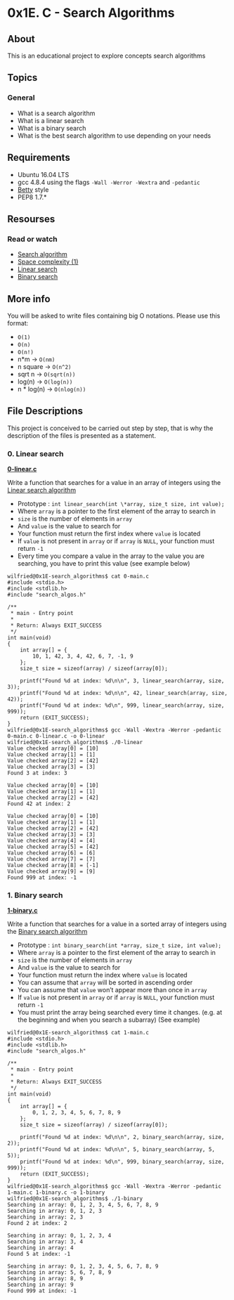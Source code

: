 # 0x1E. C - Search Algorithms

## About

This is an educational project to explore concepts search algorithms

## Topics

### General

-  What is a search algorithm
-  What is a linear search
-  What is a binary search
-  What is the best search algorithm to use depending on your needs

## Requirements

-  Ubuntu 16.04 LTS
-  gcc 4.8.4 using the flags `-Wall -Werror -Wextra` and `-pedantic`
-  [Betty](https://github.com/holbertonschool/Betty) style
-  PEP8 1.7.\*

## Resourses

### Read or watch

-  [Search algorithm](https://en.wikipedia.org/wiki/Search_algorithm)
-  [Space complexity (1)](https://www.geeksforgeeks.org/g-fact-86/)
-  [Linear search](https://www.youtube.com/watch?v=C46QfTjVCNU)
-  [Binary search](https://www.youtube.com/watch?v=V_T5NuccwRA)

## More info

You will be asked to write files containing big O notations. Please use this format:

-  `O(1)`
-  `O(n)`
-  `O(n!)`
-  n\*m -> `O(nm)`
-  n square -> `O(n^2)`
-  sqrt n -> `O(sqrt(n))`
-  log(n) -> `O(log(n))`
-  n \* log(n) -> `O(nlog(n))`

## File Descriptions

This project is conceived to be carried out step by step, that is why the description of the files is presented as a statement.

### 0. Linear search

**[0-linear.c](0-linear.c)**

Write a function that searches for a value in an array of integers using the [Linear search algorithm](https://en.wikipedia.org/wiki/Linear_search)

-  Prototype : `int linear_search(int \*array, size_t size, int value);`
-  Where `array` is a pointer to the first element of the array to search in
-  `size` is the number of elements in `array`
-  And `value` is the value to search for
-  Your function must return the first index where `value` is located
-  If `value` is not present in `array` or if `array` is `NULL`, your function must return `-1`
-  Every time you compare a value in the array to the value you are searching, you have to print this value (see example below)

```
wilfried@0x1E-search_algorithms$ cat 0-main.c
#include <stdio.h>
#include <stdlib.h>
#include "search_algos.h"

/**
 * main - Entry point
 *
 * Return: Always EXIT_SUCCESS
 */
int main(void)
{
    int array[] = {
        10, 1, 42, 3, 4, 42, 6, 7, -1, 9
    };
    size_t size = sizeof(array) / sizeof(array[0]);

    printf("Found %d at index: %d\n\n", 3, linear_search(array, size, 3));
    printf("Found %d at index: %d\n\n", 42, linear_search(array, size, 42));
    printf("Found %d at index: %d\n", 999, linear_search(array, size, 999));
    return (EXIT_SUCCESS);
}
wilfried@0x1E-search_algorithms$ gcc -Wall -Wextra -Werror -pedantic 0-main.c 0-linear.c -o 0-linear
wilfried@0x1E-search_algorithms$ ./0-linear
Value checked array[0] = [10]
Value checked array[1] = [1]
Value checked array[2] = [42]
Value checked array[3] = [3]
Found 3 at index: 3

Value checked array[0] = [10]
Value checked array[1] = [1]
Value checked array[2] = [42]
Found 42 at index: 2

Value checked array[0] = [10]
Value checked array[1] = [1]
Value checked array[2] = [42]
Value checked array[3] = [3]
Value checked array[4] = [4]
Value checked array[5] = [42]
Value checked array[6] = [6]
Value checked array[7] = [7]
Value checked array[8] = [-1]
Value checked array[9] = [9]
Found 999 at index: -1
```

### 1. Binary search

**[1-binary.c](1-binary.c)**

Write a function that searches for a value in a sorted array of integers using the [Binary search algorithm](https://en.wikipedia.org/wiki/Binary_search_algorithm)

-  Prototype : `int binary_search(int *array, size_t size, int value);`
-  Where `array` is a pointer to the first element of the array to search in
-  `size` is the number of elements in `array`
-  And `value` is the value to search for
-  Your function must return the index where `value` is located
-  You can assume that `array` will be sorted in ascending order
-  You can assume that `value` won’t appear more than once in `array`
-  If `value` is not present in `array` or if `array` is `NULL`, your function must return `-1`
-  You must print the array being searched every time it changes. (e.g. at the beginning and when you search a subarray) (See example)

```
wilfried@0x1E-search_algorithms$ cat 1-main.c
#include <stdio.h>
#include <stdlib.h>
#include "search_algos.h"

/**
 * main - Entry point
 *
 * Return: Always EXIT_SUCCESS
 */
int main(void)
{
    int array[] = {
        0, 1, 2, 3, 4, 5, 6, 7, 8, 9
    };
    size_t size = sizeof(array) / sizeof(array[0]);

    printf("Found %d at index: %d\n\n", 2, binary_search(array, size, 2));
    printf("Found %d at index: %d\n\n", 5, binary_search(array, 5, 5));
    printf("Found %d at index: %d\n", 999, binary_search(array, size, 999));
    return (EXIT_SUCCESS);
}
wilfried@0x1E-search_algorithms$ gcc -Wall -Wextra -Werror -pedantic 1-main.c 1-binary.c -o 1-binary
wilfried@0x1E-search_algorithms$ ./1-binary
Searching in array: 0, 1, 2, 3, 4, 5, 6, 7, 8, 9
Searching in array: 0, 1, 2, 3
Searching in array: 2, 3
Found 2 at index: 2

Searching in array: 0, 1, 2, 3, 4
Searching in array: 3, 4
Searching in array: 4
Found 5 at index: -1

Searching in array: 0, 1, 2, 3, 4, 5, 6, 7, 8, 9
Searching in array: 5, 6, 7, 8, 9
Searching in array: 8, 9
Searching in array: 9
Found 999 at index: -1
```
